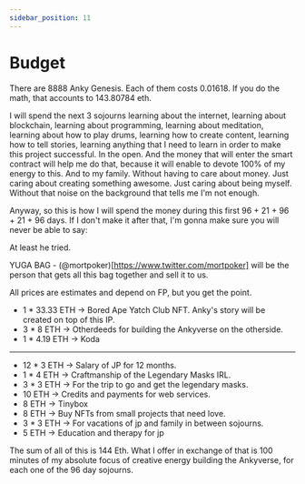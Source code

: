 ```yaml
---
sidebar_position: 11
---
```


# Budget

There are 8888 Anky Genesis. Each of them costs 0.01618. If you do the math, that accounts to 143.80784 eth.

I will spend the next 3 sojourns learning about the internet, learning about blockchain, learning about programming, learning about meditation, learning about how to play drums, learning how to create content, learning how to tell stories, learning anything that I need to learn in order to make this project successful. In the open. And the money that will enter the smart contract will help me do that, because it will enable to devote 100% of my energy to this. And to my family. Without having to care about money. Just caring about creating something awesome. Just caring about being myself. Without that noise on the background that tells me I'm not enough.

Anyway, so this is how I will spend the money during this first 96 + 21 + 96 + 21 + 96 days. If I don't make it after that, I'm gonna make sure you will never be able to say:

At least he tried.

YUGA BAG - (@mortpoker)[https://www.twitter.com/mortpoker] will be the person that gets all this bag together and sell it to us.

All prices are estimates and depend on FP, but you get the point.

- 1 \* 33.33 ETH -> Bored Ape Yatch Club NFT. Anky's story will be created on top of this IP.
- 3 \* 8 ETH -> Otherdeeds for building the Ankyverse on the otherside.
- 1 \* 4.19 ETH -> Koda

---

- 12 \* 3 ETH -> Salary of JP for 12 months.
- 1 \* 4 ETH -> Craftmanship of the Legendary Masks IRL.
- 3 \* 3 ETH -> For the trip to go and get the legendary masks.
- 10 ETH -> Credits and payments for web services.
- 8 ETH -> Tinybox
- 8 ETH -> Buy NFTs from small projects that need love.
- 3 \* 3 ETH -> For vacations of jp and family in between sojourns.
- 5 ETH -> Education and therapy for jp

The sum of all of this is 144 Eth. What I offer in exchange of that is 100 minutes of my absolute focus of creative energy building the Ankyverse, for each one of the 96 day sojourns.
